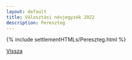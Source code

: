 ```yaml
---
layout: default
title: Választási névjegyzék 2022
description: Pereszteg
---
```


{% include settlementHTMLs/Pereszteg.html %}

[Vissza](../)